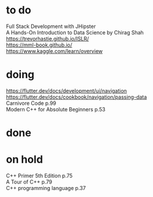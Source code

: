 # to do
Full Stack Development with JHipster  
A Hands-On Introduction to Data Science by Chirag Shah  
https://trevorhastie.github.io/ISLR/  
https://mml-book.github.io/  
https://www.kaggle.com/learn/overview  
# doing
https://flutter.dev/docs/development/ui/navigation   
https://flutter.dev/docs/cookbook/navigation/passing-data  
Carnivore Code p.99  
Modern C++ for Absolute Beginners p.53  
# done
# on hold
C++ Primer 5th Edition p.75  
A Tour of C++ p.79  
C++ programming language p.37  

